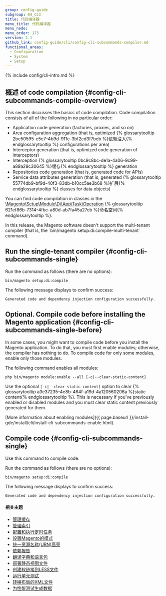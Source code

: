 ```yaml
---
group: config-guide
subgroup: 04_CLI
title: 代码编译器
menu_title: 代码编译器
menu_node:
menu_order: 175
version: 2.1
github_link: config-guide/cli/config-cli-subcommands-compiler.md
functional_areas:
  - Configuration
  - System
  - Setup
---
```


{% include config/cli-intro.md %}

## 概述 of code compilation {#config-cli-subcommands-compile-overview}
This section discusses the basics of code compilation. Code compilation consists of all of the following in no particular order:

-   Application code generation (factories, proxies, and so on)
-   Area configuration aggregation (that is, optimized {% glossarytooltip 2be50595-c5c7-4b9d-911c-3bf2cd3f7beb %}依赖注入{% endglossarytooltip %} configurations per area)
-   Interceptor generation (that is, optimized code generation of interceptors)
-   Interception {% glossarytooltip 0bc9c8bc-de1a-4a06-9c99-a89a29c30645 %}缓存{% endglossarytooltip %} generation
-   Repositories code generation (that is, generated code for APIs)
-   Service data attributes generation (that is, generated {% glossarytooltip 55774db9-bf9d-40f3-83db-b10cc5ae3b68 %}扩展{% endglossarytooltip %} classes for data objects)

You can find code compilation in classes in the <a href="{{ site.mage2100url }}setup/src/Magento/Setup/Module/Di/App/Task/Operation" target="\_blank">\Magento\Setup\Module\Di\App\Task\Operation</a> {% glossarytooltip 621ef86b-7314-4fbc-a80d-ab7fa45a27cb %}命名空间{% endglossarytooltip %}.

<div class="bs-callout bs-callout-warning" markdown="1">
In this release, the Magento software doesn't support the multi-tenant compiler (that is, the `bin/magento setup:di:compile-multi-tenant` command).
</div>

## Run the single-tenant compiler {#config-cli-subcommands-single}
Run the command as follows (there are no options):

	bin/magento setup:di:compile

The following message displays to confirm success:

	Generated code and dependency injection configuration successfully.

## Optional. Compile code before installing the Magento application {#config-cli-subcommands-single-before}
In some cases, you might want to compile code before you install the Magento application. To do that, you must first enable modules; otherwise, the compiler has nothing to do. To compile code for only some modules, enable only those modules.

The following command enables all modules:

	php bin/magento module:enable --all [-c|--clear-static-content]

Use the optional `[-c|--clear-static-content]` option to clear {% glossarytooltip a3e37235-4e8b-464f-a19d-4a120560206a %}static content{% endglossarytooltip %}. This is necessary if you've previously enabled or disabled modules and you must clear static content previously generated for them.

[More information about enabling modules]({{ page.baseurl }}/install-gde/install/cli/install-cli-subcommands-enable.html).

## Compile code {#config-cli-subcommands-single}
Use this command to compile code.

Run the command as follows (there are no options):

	bin/magento setup:di:compile

The following message displays to confirm success:

	Generated code and dependency injection configuration successfully.

#### 相关主题

-   <a href="{{ site.gdeurl21 }}config-guide/cli/config-cli-subcommands-cache.html">管理缓存</a>
-   <a href="{{ site.gdeurl21 }}config-guide/cli/config-cli-subcommands-index.html">管理索引</a>
-   <a href="{{ site.gdeurl21 }}config-guide/cli/config-cli-subcommands-cron.html">配置和执行定时任务</a>
-   <a href="{{ site.gdeurl21 }}config-guide/cli/config-cli-subcommands-mode.html">设置Magento的模式</a>
-   <a href="{{ site.gdeurl21 }}config-guide/cli/config-cli-subcommands-urn.html">统一资源名称(URN)高亮</a>
-   <a href="{{ site.gdeurl21 }}config-guide/cli/config-cli-subcommands-depen.html">依赖报告</a>
-   <a href="{{ site.gdeurl21 }}config-guide/cli/config-cli-subcommands-i18n.html">翻译字典和语言包</a>
-   <a href="{{ site.gdeurl21 }}config-guide/cli/config-cli-subcommands-static-view.html">部署静态视图文件</a>
-   <a href="{{ site.gdeurl21 }}config-guide/cli/config-cli-subcommands-less-sass.html">创建软链接到LESS文件</a>
-   <a href="{{ site.gdeurl21 }}config-guide/cli/config-cli-subcommands-test.html">运行单元测试</a>
-   <a href="{{ site.gdeurl21 }}config-guide/cli/config-cli-subcommands-layout-xml.html">转换布局的XML文件</a>
-   <a href="{{ site.gdeurl21 }}config-guide/cli/config-cli-subcommands-perf-data.html">为性能测试生成数据</a>
